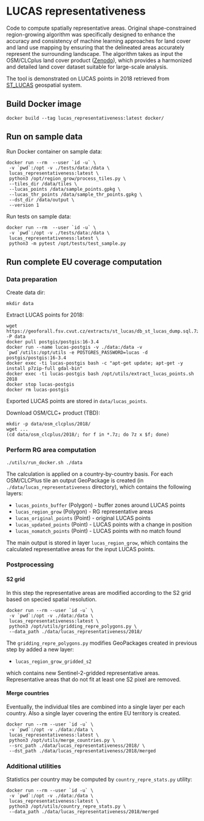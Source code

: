 # LUCAS representativeness

Code to compute spatially representative areas. Original
shape-constrained region-growing algorithm was specifically designed
to enhance the accuracy and consistency of machine learning approaches
for land cover and land use mapping by ensuring that the delineated
areas accurately represent the surrounding landscape. The algorithm
takes as input the OSM/CLCplus land cover product ([Zenodo](https://zenodo.org/records/15039461)), which
provides a harmonized and detailed land cover dataset suitable for
large-scale analysis.

The tool is demonstrated on LUCAS points in 2018 retrieved from
[ST_LUCAS](https://geoforall.fsv.cvut.cz/st_lucas/) geospatial system.

## Build Docker image

```
docker build --tag lucas_representativeness:latest docker/
```

## Run on sample data

Run Docker container on sample data:

```
docker run --rm  --user `id -u` \
 -v `pwd`:/opt -v ./tests/data:/data \
 lucas_representativeness:latest \
 python3 /opt/region_grow/process_tiles.py \
 --tiles_dir /data/tiles \
 --lucas_points /data/sample_points.gpkg \
 --lucas_thr_points /data/sample_thr_points.gpkg \
 --dst_dir /data/output \
 --version 1
```

Run tests on sample data:

```
docker run --rm  --user `id -u` \
 -v `pwd`:/opt -v ./tests/data:/data \
 lucas_representativeness:latest \
 python3 -m pytest /opt/tests/test_sample.py
```

## Run complete EU coverage computation

### Data preparation

Create data dir:

```
mkdir data
```

Extract LUCAS points for 2018:

```
wget https://geoforall.fsv.cvut.cz/extracts/st_lucas/db_st_lucas_dump.sql.7z -P data
docker pull postgis/postgis:16-3.4
docker run --name lucas-postgis -v ./data:/data -v `pwd`/utils:/opt/utils -e POSTGRES_PASSWORD=lucas -d postgis/postgis:16-3.4
docker exec -ti lucas-postgis bash -c "apt-get update; apt-get -y install p7zip-full gdal-bin"
docker exec -ti lucas-postgis bash /opt/utils/extract_lucas_points.sh 2018
docker stop lucas-postgis
docker rm lucas-postgis
```

Exported LUCAS points are stored in `data/lucas_points`.

Download OSM/CLC+ product (TBD):

```
mkdir -p data/osm_clcplus/2018/
wget ...
(cd data/osm_clcplus/2018/; for f in *.7z; do 7z x $f; done)
```

### Perform RG area computation

```
./utils/run_docker.sh ./data
```

The calculation is applied on a country-by-country basis. For each
OSM/CLCPlus tile an output GeoPackage is created (in
`./data/lucas_representativeness` directory), which contains the
following layers:

- `lucas_points_buffer` (Polygon) - buffer zones around LUCAS points
- `lucas_region_grow` (Polygon) - RG representative areas
- `lucas_original_points` (Point) - original LUCAS points
- `lucas_updated_points` (Point) - LUCAS points with a change in position
- `lucas_nomatch_points` (Point) - LUCAS points with no match found

The main output is stored in layer `lucas_region_grow`, which contains
the calculated representative areas for the input LUCAS points.

### Postprocessing

#### S2 grid

In this step the representative areas are modified according to the S2
grid based on specied spatial resolution.

```
docker run --rm --user `id -u` \
 -v `pwd`:/opt -v ./data:/data \
 lucas_representativeness:latest \
 python3 /opt/utils/gridding_repre_polygons.py \
 --data_path ./data/lucas_representativeness/2018/
 ```

The `gridding_repre_polygons.py` modifies GeoPackages created in
previous step by added a new layer:

- `lucas_region_grow_gridded_s2`

which contains new Sentinel-2-gridded representative
areas. Representative areas that do not fit at least one S2 pixel are
removed.

#### Merge countries

Eventually, the individual tiles are combined into a single layer per
each country. Also a single layer covering the entire EU territory is
created.

```
docker run --rm --user `id -u` \
 -v `pwd`:/opt -v ./data:/data \
 lucas_representativeness:latest \
 python3 /opt/utils/merge_countries.py \
 --src_path ./data/lucas_representativeness/2018/ \
 --dst_path ./data/lucas_representativeness/2018/merged
```

### Additional utilities

Statistics per country may be computed by `country_repre_stats.py` utility:

```
docker run --rm --user `id -u` \
 -v `pwd`:/opt -v ./data:/data \
 lucas_representativeness:latest \
 python3 /opt/utils/country_repre_stats.py \
 --data_path ./data/lucas_representativeness/2018/merged
```
